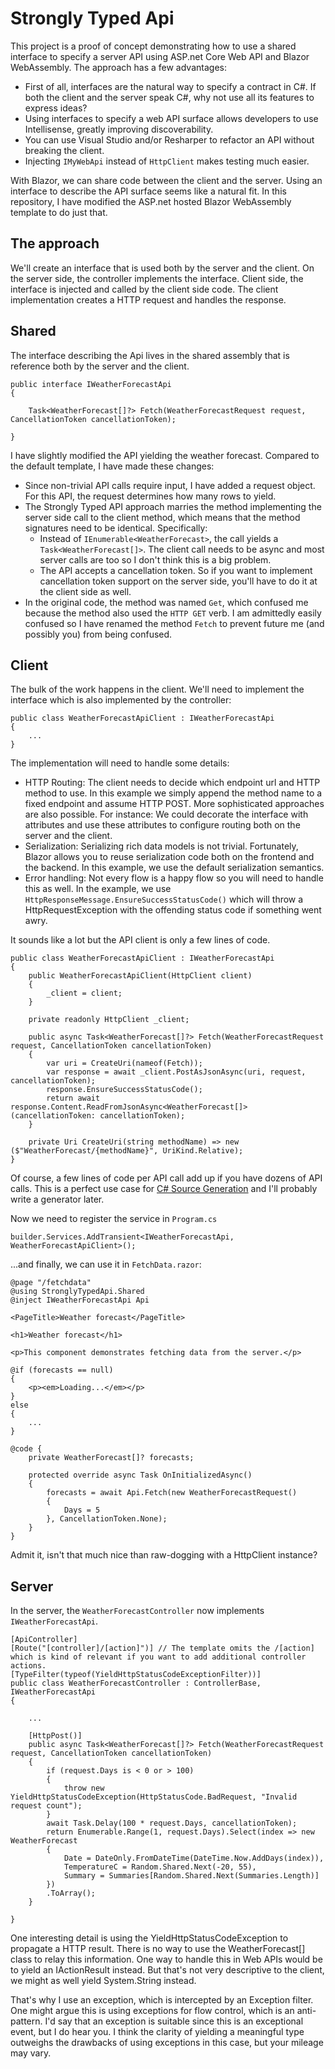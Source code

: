 # Strongly Typed Api
This project is a proof of concept demonstrating how to use a shared interface to specify a server API
using ASP.net Core Web API and Blazor WebAssembly. The approach has a few advantages:

 * First of all, interfaces are the natural way to specify a contract in C#. If both the client and 
   the server speak C#, why not use all its features to express ideas?
 * Using interfaces to specify a web API surface allows developers to use Intellisense, greatly 
   improving discoverability.
 * You can use Visual Studio and/or Resharper to refactor an API without breaking the client.
 * Injecting `IMyWebApi` instead of `HttpClient` makes testing much easier.

With Blazor, we can share code between the client and the server. Using an interface to describe the 
API surface seems like a natural fit. In this repository, I have modified the ASP.net hosted Blazor 
WebAssembly template to do just that.

## The approach
We'll create an interface that is used both by the server and the client. On the server side, the controller implements
the interface. Client side, the interface is injected and called by the client side code. The client implementation 
creates a HTTP request and handles the response.

## Shared
The interface describing the Api lives in the shared assembly that is reference both by the server and the
client.

    public interface IWeatherForecastApi
    {

        Task<WeatherForecast[]?> Fetch(WeatherForecastRequest request, CancellationToken cancellationToken);

    }

I have slightly modified the API yielding the weather forecast. Compared to the default template, I have made these changes:

 * Since non-trivial API calls require input, I have added a request object. For this API, the request determines how 
   many rows to yield.
 * The Strongly Typed API approach marries the method implementing the server side call to the client method, which means
   that the method signatures need to be identical. Specifically:
    * Instead of `IEnumerable<WeatherForecast>`, the call yields a `Task<WeatherForecast[]>`. The client call needs 
      to be async and most server calls are too so I don't think this is a big problem.
    * The API accepts a cancellation token. So if you want to implement cancellation token support on the server side, you'll
      have to do it at the client side as well. 
 * In the original code, the method was named `Get`, which confused me because the method also used the `HTTP GET`
   verb. I am admittedly easily confused so I have renamed the method `Fetch` to prevent future me (and possibly
   you) from being confused.

## Client
The bulk of the work happens in the client. We'll need to implement the interface which is also implemented by
the controller:

    public class WeatherForecastApiClient : IWeatherForecastApi
    {
        ...
    }

The implementation will need to handle some details:

* HTTP Routing: The client needs to decide which endpoint url and HTTP method to use. In this example we 
  simply append the method name to a fixed endpoint and assume HTTP POST. More sophisticated approaches are also
  possible. For instance: We could decorate the interface with attributes and use these attributes to configure
  routing both on the server and the client.
* Serialization: Serializing rich data models is not trivial. Fortunately, Blazor allows you to reuse serialization
  code both on the frontend and the backend. In this example, we use the default serialization semantics.
* Error handling: Not every flow is a happy flow so you will need to handle this as well. In the example,
  we use `HttpResponseMessage.EnsureSuccessStatusCode()` which will throw a HttpRequestException with the offending
  status code if something went awry.

It sounds like a lot but the API client is only a few lines of code.

    public class WeatherForecastApiClient : IWeatherForecastApi
    {
        public WeatherForecastApiClient(HttpClient client)
        {
            _client = client;
        }

        private readonly HttpClient _client;

        public async Task<WeatherForecast[]?> Fetch(WeatherForecastRequest request, CancellationToken cancellationToken)
        {
            var uri = CreateUri(nameof(Fetch));
            var response = await _client.PostAsJsonAsync(uri, request, cancellationToken);
            response.EnsureSuccessStatusCode();
            return await response.Content.ReadFromJsonAsync<WeatherForecast[]>(cancellationToken: cancellationToken);
        }

        private Uri CreateUri(string methodName) => new ($"WeatherForecast/{methodName}", UriKind.Relative);
    }

Of course, a few lines of code per API call add up if you have dozens of API calls. This is a perfect use case 
for [C# Source Generation](https://devblogs.microsoft.com/dotnet/introducing-c-source-generators/) and I'll
probably write a generator later.

Now we need to register the service in `Program.cs`

    builder.Services.AddTransient<IWeatherForecastApi, WeatherForecastApiClient>();

...and finally, we can use it in `FetchData.razor`:

    @page "/fetchdata"
    @using StronglyTypedApi.Shared
    @inject IWeatherForecastApi Api

    <PageTitle>Weather forecast</PageTitle>

    <h1>Weather forecast</h1>

    <p>This component demonstrates fetching data from the server.</p>

    @if (forecasts == null)
    {
        <p><em>Loading...</em></p>
    }
    else
    {
        ...
    }

    @code {
        private WeatherForecast[]? forecasts;

        protected override async Task OnInitializedAsync()
        {
            forecasts = await Api.Fetch(new WeatherForecastRequest()
            {
                Days = 5
            }, CancellationToken.None);
        }
    }

Admit it, isn't that much nice than raw-dogging with a HttpClient instance?

## Server
In the server, the `WeatherForecastController` now implements `IWeatherForecastApi`.


    [ApiController]
    [Route("[controller]/[action]")] // The template omits the /[action] which is kind of relevant if you want to add additional controller actions.
    [TypeFilter(typeof(YieldHttpStatusCodeExceptionFilter))]
    public class WeatherForecastController : ControllerBase, IWeatherForecastApi
    {
      
        ...

        [HttpPost()]
        public async Task<WeatherForecast[]?> Fetch(WeatherForecastRequest request, CancellationToken cancellationToken)
        {
            if (request.Days is < 0 or > 100)
            {
                throw new YieldHttpStatusCodeException(HttpStatusCode.BadRequest, "Invalid request count");
            }
            await Task.Delay(100 * request.Days, cancellationToken);
            return Enumerable.Range(1, request.Days).Select(index => new WeatherForecast
            {
                Date = DateOnly.FromDateTime(DateTime.Now.AddDays(index)),
                TemperatureC = Random.Shared.Next(-20, 55),
                Summary = Summaries[Random.Shared.Next(Summaries.Length)]
            })
            .ToArray();
        }

    }

One interesting detail is using the YieldHttpStatusCodeException to propagate a HTTP result. There is no way to use
the WeatherForecast[] class to relay this information. One way to handle this in Web APIs would be to yield an 
IActionResult instead. But that's not very descriptive to the client, we might as well yield System.String instead.

That's why I use an exception, which is intercepted by an Exception filter. One might argue this is using exceptions
for flow control, which is an anti-pattern. I'd say that an exception is suitable since this is an exceptional event,
but I do hear you. I think the clarity of yielding a meaningful type outweighs the drawbacks of using exceptions in
this case, but your mileage may vary.